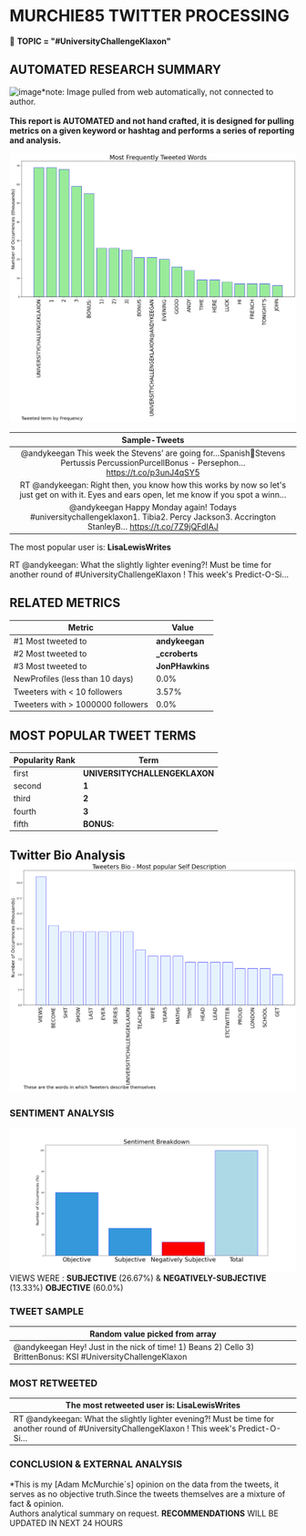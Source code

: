 # MURCHIE85 TWITTER PROCESSING 
&#x1F34E; **TOPIC = "#UniversityChallengeKlaxon"**

## AUTOMATED RESEARCH SUMMARY

![image](assets/2023-02-06hashtagImage.png)*note: Image pulled from web automatically, not connected to author.
<br></br>
<b> This report is AUTOMATED and not hand crafted, it is designed for pulling metrics on a given keyword or hashtag and performs a series of reporting and analysis.</b>



![image](assets/2023-02-06TWEETS.png)



|                **Sample-Tweets**        |
| :-------------: |
| @andykeegan This week the Stevens’ are going for…Spanish💃Stevens Pertussis PercussionPurcellBonus - Persephon… https://t.co/p3unJ4qSY5 |
| RT @andykeegan: Right then, you know how this works by now so let's just get on with it. Eyes and ears open, let me know if you spot a winn… |
| @andykeegan Happy Monday again! Todays #universitychallengeklaxon1. Tibia2. Percy Jackson3. Accrington StanleyB… https://t.co/7Z9jQFdIAJ |

The most popular user is: **LisaLewisWrites**
<div class="alert alert-block alert-danger"> RT @andykeegan: What the slightly lighter evening?! Must be time for another round of #UniversityChallengeKlaxon ! This week's Predict-O-Si…</div>

## RELATED METRICS<br>
| Metric | Value |
| ------------- | ------------- |
| #1 Most tweeted to  | **andykeegan** |
| #2 Most tweeted to  | **_ccroberts** |
| #3 Most tweeted to  | **JonPHawkins** |
| NewProfiles (less than 10 days) | 0.0%  |
| Tweeters with < 10 followers  | 3.57%|
| Tweeters with > 1000000 followers  | 0.0%  |



## MOST POPULAR TWEET TERMS 


| Popularity Rank  | Term |
| ------------- | ------------- |
| first  | **UNIVERSITYCHALLENGEKLAXON**  |
| second  | **1**  |
| third  | **2** |
| fourth  | **3**  |
| fifth  | **BONUS:**  |


## Twitter Bio Analysis![image](assets/2023-02-06BIO.png)
### SENTIMENT ANALYSIS
![image](assets/2023-02-06sentiment.png)
VIEWS WERE : **SUBJECTIVE**  (26.67%) & **NEGATIVELY-SUBJECTIVE** (13.33%) **OBJECTIVE** (60.0%)

### TWEET SAMPLE 
| Random value picked from array |
| ------------- |
|@andykeegan Hey! Just in the nick of time! 1) Beans 2) Cello 3) BrittenBonus: KSI #UniversityChallengeKlaxon |

### MOST RETWEETED 

| The most retweeted user is: **LisaLewisWrites**  |
| ------------- |
| RT @andykeegan: What the slightly lighter evening?! Must be time for another round of #UniversityChallengeKlaxon ! This week's Predict-O-Si… |

### CONCLUSION & EXTERNAL ANALYSIS

*This is my [Adam McMurchie`s] opinion on the data from the tweets, it serves as no objective truth.Since the tweets themselves are a mixture of fact & opinion.<br>
Authors analytical summary on request.
**RECOMMENDATIONS** WILL BE UPDATED IN NEXT  24 HOURS <br>